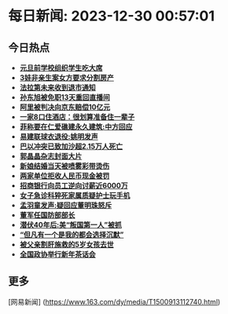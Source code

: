 
# 每日新闻: 2023-12-30 00:57:01
## 今日热点

- **[元旦前学校组织学生吃大席](https://www.163.com/search?keyword=%E5%85%83%E6%97%A6%E5%89%8D%E5%AD%A6%E6%A0%A1%E7%BB%84%E7%BB%87%E5%AD%A6%E7%94%9F%E5%90%83%E5%A4%A7%E5%B8%AD)**
- **[3娃非亲生案女方要求分割房产](https://www.163.com/search?keyword=3%E5%A8%83%E9%9D%9E%E4%BA%B2%E7%94%9F%E6%A1%88%E5%A5%B3%E6%96%B9%E8%A6%81%E6%B1%82%E5%88%86%E5%89%B2%E6%88%BF%E4%BA%A7)**
- **[法拉第未来收到退市通知](https://www.163.com/search?keyword=%E6%B3%95%E6%8B%89%E7%AC%AC%E6%9C%AA%E6%9D%A5%E6%94%B6%E5%88%B0%E9%80%80%E5%B8%82%E9%80%9A%E7%9F%A5)**
- **[孙东旭被免职13天重回直播间](https://www.163.com/search?keyword=%E5%AD%99%E4%B8%9C%E6%97%AD%E8%A2%AB%E5%85%8D%E8%81%8C13%E5%A4%A9%E9%87%8D%E5%9B%9E%E7%9B%B4%E6%92%AD%E9%97%B4)**
- **[阿里被判决向京东赔偿10亿元](https://www.163.com/search?keyword=%E9%98%BF%E9%87%8C%E8%A2%AB%E5%88%A4%E5%86%B3%E5%90%91%E4%BA%AC%E4%B8%9C%E8%B5%94%E5%81%BF10%E4%BA%BF%E5%85%83)**
- **[一家8口住酒店：很划算准备住一辈子](https://www.163.com/search?keyword=%E4%B8%80%E5%AE%B68%E5%8F%A3%E4%BD%8F%E9%85%92%E5%BA%97%EF%BC%9A%E5%BE%88%E5%88%92%E7%AE%97%E5%87%86%E5%A4%87%E4%BD%8F%E4%B8%80%E8%BE%88%E5%AD%90)**
- **[菲称要在仁爱礁建永久建筑:中方回应](https://www.163.com/search?keyword=%E8%8F%B2%E7%A7%B0%E8%A6%81%E5%9C%A8%E4%BB%81%E7%88%B1%E7%A4%81%E5%BB%BA%E6%B0%B8%E4%B9%85%E5%BB%BA%E7%AD%91+%E4%B8%AD%E6%96%B9%E5%9B%9E%E5%BA%94)**
- **[易建联球衣退役:姚明发声](https://www.163.com/search?keyword=%E6%98%93%E5%BB%BA%E8%81%94%E7%90%83%E8%A1%A3%E9%80%80%E5%BD%B9+%E5%A7%9A%E6%98%8E%E5%8F%91%E5%A3%B0)**
- **[巴以冲突已致加沙超2.15万人死亡](https://www.163.com/search?keyword=%E5%B7%B4%E4%BB%A5%E5%86%B2%E7%AA%81%E5%B7%B2%E8%87%B4%E5%8A%A0%E6%B2%99%E8%B6%852.15%E4%B8%87%E4%BA%BA%E6%AD%BB%E4%BA%A1)**
- **[郭晶晶杂志封面大片](https://www.163.com/search?keyword=%E9%83%AD%E6%99%B6%E6%99%B6%E6%9D%82%E5%BF%97%E5%B0%81%E9%9D%A2%E5%A4%A7%E7%89%87)**
- **[新娘结婚当天被喷雾彩带烫伤](https://www.163.com/search?keyword=%E6%96%B0%E5%A8%98%E7%BB%93%E5%A9%9A%E5%BD%93%E5%A4%A9%E8%A2%AB%E5%96%B7%E9%9B%BE%E5%BD%A9%E5%B8%A6%E7%83%AB%E4%BC%A4)**
- **[两家单位拒收人民币现金被罚](https://www.163.com/search?keyword=%E4%B8%A4%E5%AE%B6%E5%8D%95%E4%BD%8D%E6%8B%92%E6%94%B6%E4%BA%BA%E6%B0%91%E5%B8%81%E7%8E%B0%E9%87%91%E8%A2%AB%E7%BD%9A)**
- **[招商银行向员工逆向讨薪近6000万](https://www.163.com/search?keyword=%E6%8B%9B%E5%95%86%E9%93%B6%E8%A1%8C%E5%90%91%E5%91%98%E5%B7%A5%E9%80%86%E5%90%91%E8%AE%A8%E8%96%AA%E8%BF%916000%E4%B8%87)**
- **[女子急诊科猝死家属质疑护士玩手机](https://www.163.com/search?keyword=%E5%A5%B3%E5%AD%90%E6%80%A5%E8%AF%8A%E7%A7%91%E7%8C%9D%E6%AD%BB%E5%AE%B6%E5%B1%9E%E8%B4%A8%E7%96%91%E6%8A%A4%E5%A3%AB%E7%8E%A9%E6%89%8B%E6%9C%BA)**
- **[孟羽童发声:疑回应董明珠怒斥](https://www.163.com/search?keyword=%E5%AD%9F%E7%BE%BD%E7%AB%A5%E5%8F%91%E5%A3%B0+%E7%96%91%E5%9B%9E%E5%BA%94%E8%91%A3%E6%98%8E%E7%8F%A0%E6%80%92%E6%96%A5)**
- **[董军任国防部部长](https://www.163.com/search?keyword=%E8%91%A3%E5%86%9B%E4%BB%BB%E5%9B%BD%E9%98%B2%E9%83%A8%E9%83%A8%E9%95%BF)**
- **[潜伏40年后:美“叛国第一人”被抓](https://www.163.com/search?keyword=%E6%BD%9C%E4%BC%8F40%E5%B9%B4%E5%90%8E+%E7%BE%8E%E2%80%9C%E5%8F%9B%E5%9B%BD%E7%AC%AC%E4%B8%80%E4%BA%BA%E2%80%9D%E8%A2%AB%E6%8A%93)**
- **[“但凡有一个是我的都会选择沉默”](https://www.163.com/search?keyword=%E2%80%9C%E4%BD%86%E5%87%A1%E6%9C%89%E4%B8%80%E4%B8%AA%E6%98%AF%E6%88%91%E7%9A%84%E9%83%BD%E4%BC%9A%E9%80%89%E6%8B%A9%E6%B2%89%E9%BB%98%E2%80%9D)**
- **[被父亲割肝施救的5岁女孩去世](https://www.163.com/search?keyword=%E8%A2%AB%E7%88%B6%E4%BA%B2%E5%89%B2%E8%82%9D%E6%96%BD%E6%95%91%E7%9A%845%E5%B2%81%E5%A5%B3%E5%AD%A9%E5%8E%BB%E4%B8%96)**
- **[全国政协举行新年茶话会](https://www.163.com/search?keyword=%E5%85%A8%E5%9B%BD%E6%94%BF%E5%8D%8F%E4%B8%BE%E8%A1%8C%E6%96%B0%E5%B9%B4%E8%8C%B6%E8%AF%9D%E4%BC%9A)**

## 更多
[网易新闻] (https://www.163.com/dy/media/T1500913112740.html)
